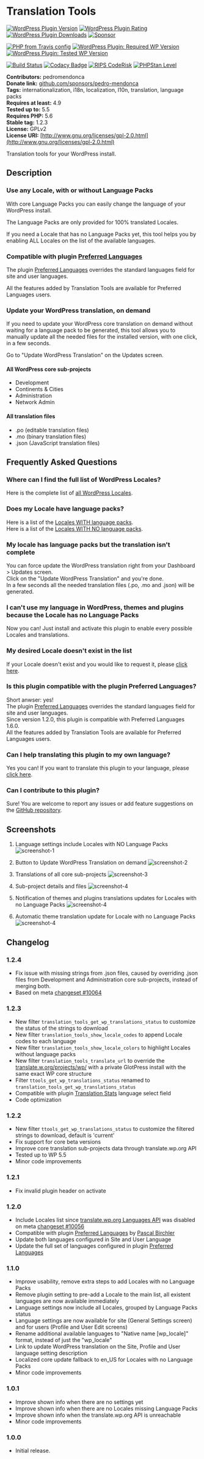 # Translation Tools #

[![WordPress Plugin Version](https://img.shields.io/wordpress/plugin/v/translation-tools?label=Plugin%20Version&logo=wordpress)](https://wordpress.org/plugins/translation-tools/)
[![WordPress Plugin Rating](https://img.shields.io/wordpress/plugin/stars/translation-tools?label=Plugin%20Rating&logo=wordpress)](https://wordpress.org/support/plugin/translation-tools/reviews/)
[![WordPress Plugin Downloads](https://img.shields.io/wordpress/plugin/dt/translation-tools.svg?label=Downloads&logo=wordpress)](https://wordpress.org/plugins/translation-tools/advanced/)
[![Sponsor](https://img.shields.io/badge/GitHub-🤍%20Sponsor-ea4aaa?logo=github)](https://github.com/sponsors/pedro-mendonca)

[![PHP from Travis config](https://img.shields.io/travis/php-v/pedro-mendonca/Translation-Tools.svg?logoColor=white&label=PHP%20Required&logo=php)](https://travis-ci.org/pedro-mendonca/Translation-Tools)
[![WordPress Plugin: Required WP Version](https://img.shields.io/wordpress/plugin/wp-version/translation-tools?label=WordPress%20Required&logo=wordpress)](https://wordpress.org/plugins/translation-tools/)
[![WordPress Plugin: Tested WP Version](https://img.shields.io/wordpress/plugin/tested/translation-tools.svg?label=WordPress%20Tested&logo=wordpress)](https://wordpress.org/plugins/translation-tools/)

[![Build Status](https://img.shields.io/travis/pedro-mendonca/translation-tools?label=Build&logo=travis)](https://travis-ci.org/pedro-mendonca/Translation-Tools)
[![Codacy Badge](https://api.codacy.com/project/badge/Grade/534909194f4446c3a865f66536ac4e03)](https://app.codacy.com/manual/pedro-mendonca/Translation-Tools?utm_source=github.com&utm_medium=referral&utm_content=pedro-mendonca/Translation-Tools&utm_campaign=Badge_Grade_Settings)
[![RIPS CodeRisk](https://coderisk.com/wp/plugin/translation-tools/badge "RIPS CodeRisk")](https://coderisk.com/wp/plugin/translation-tools)
[![PHPStan Level](https://img.shields.io/badge/PHPStan%20Level-6-brightgreen)](https://travis-ci.org/pedro-mendonca/Translation-Tools)

**Contributors:** pedromendonca  
**Donate link:** [github.com/sponsors/pedro-mendonca](https://github.com/sponsors/pedro-mendonca)  
**Tags:** internationalization, i18n, localization, l10n, translation, language packs  
**Requires at least:** 4.9  
**Tested up to:** 5.5  
**Requires PHP:** 5.6  
**Stable tag:** 1.2.3  
**License:** GPLv2  
**License URI:** [http://www.gnu.org/licenses/gpl-2.0.html](http://www.gnu.org/licenses/gpl-2.0.html)  

Translation tools for your WordPress install.

## Description ##

### Use any Locale, with or without Language Packs ###

With core Language Packs you can easily change the language of your WordPress install.  

The Language Packs are only provided for 100% translated Locales.  

If you need a Locale that has no Language Packs yet, this tool helps you by enabling ALL Locales on the list of the available languages.  

### Compatible with plugin [Preferred Languages](https://wordpress.org/plugins/preferred-languages/) ###

The plugin [Preferred Languages](https://wordpress.org/plugins/preferred-languages/) overrides the standard languages field for site and user languages.  

All the features added by Translation Tools are available for Preferred Languages users.  

### Update your WordPress translation, on demand ###

If you need to update your WordPress core translation on demand without waiting for a language pack to be generated, this tool allows you to manually update all the needed files for the installed version, with one click, in a few seconds.  

Go to "Update WordPress Translation" on the Updates screen.  

#### All WordPress core sub-projects ####

*   Development
*   Continents & Cities
*   Administration
*   Network Admin

#### All translation files ####

*   .po (editable translation files)
*   .mo (binary translation files)
*   .json (JavaScript translation files)

## Frequently Asked Questions ##

### Where can I find the full list of WordPress Locales? ###
Here is the complete list of [all WordPress Locales](https://make.wordpress.org/polyglots/teams/).  

### Does my Locale have language packs? ###
Here is a list of the [Locales WITH language packs](https://make.wordpress.org/polyglots/teams/#has-language-pack).  
Here is a list of the [Locales WITH NO language packs](https://make.wordpress.org/polyglots/teams/#no-language-pack).  

### My locale has language packs but the translation isn't complete ###
You can force update the WordPress translation right from your Dashboard > Updates screen.  
Click on the "Update WordPress Translation" and you're done.  
In a few seconds all the needed translation files (.po, .mo and .json) will be generated.  

### I can't use my language in WordPress, themes and plugins because the Locale has no Language Packs ###
Now you can! Just install and activate this plugin to enable every possible Locales and translations.

### My desired Locale doesn't exist in the list ###
If your Locale doesn't exist and you would like to request it, please [click here](https://make.wordpress.org/polyglots/handbook/translating/requesting-a-new-locale/).

### Is this plugin compatible with the plugin Preferred Languages? ###
Short anwser: yes!  
The plugin [Preferred Languages](https://wordpress.org/plugins/preferred-languages/) overrides the standard languages field for site and user languages.  
Since version 1.2.0, this plugin is compatible with Preferred Languages 1.6.0.  
All the features added by Translation Tools are available for Preferred Languages users.  

### Can I help translating this plugin to my own language? ###
Yes you can! If you want to translate this plugin to your language, please [click here](https://translate.wordpress.org/projects/wp-plugins/translation-tools).

### Can I contribute to this plugin? ###
Sure! You are welcome to report any issues or add feature suggestions on the [GitHub repository](https://github.com/pedro-mendonca/Translation-Tools).

## Screenshots ##

1.  Language settings include Locales with NO Language Packs
![screenshot-1](./assets/screenshot-1.png)

2.  Button to Update WordPress Translation on demand
![screenshot-2](./assets/screenshot-2.png)

3.  Translations of all core sub-projects
![screenshot-3](./assets/screenshot-3.png)

4.  Sub-project details and files
![screenshot-4](./assets/screenshot-4.png)

5.  Notification of themes and plugins translations updates for Locales with no Language Packs
![screenshot-4](./assets/screenshot-5.png)

6.  Automatic theme translation update for Locale with no Language Packs
![screenshot-4](./assets/screenshot-6.png)

## Changelog ##

### 1.2.4 ###
*   Fix issue with missing strings from .json files, caused by overriding .json files from Development and Administration core sub-projects, instead of merging both.
*   Based on meta [changeset #10064](https://meta.trac.wordpress.org/changeset/10064)

### 1.2.3 ###
*   New filter `translation_tools_get_wp_translations_status` to customize the status of the strings to download
*   New filter `translation_tools_show_locale_codes` to append Locale codes to each language
*   New filter `translation_tools_show_locale_colors` to highlight Locales without language packs
*   New filter `translation_tools_translate_url` to override the [translate.w.org/projects/wp/](https://translate.w.org/projects/wp/) with a private GlotPress install with the same exact WP core structure
*   Filter `ttools_get_wp_translations_status` renamed to `translation_tools_get_wp_translations_status`
*   Compatible with plugin [Translation Stats](https://wordpress.org/plugins/translation-stats/) language select field
*   Code optimization

### 1.2.2 ###
*   New filter `ttools_get_wp_translations_status` to customize the filtered strings to download, default is 'current'
*   Fix support for core beta versions
*   Improve core translation sub-projects data through translate.wp.org API
*   Tested up to WP 5.5
*   Minor code improvements

### 1.2.1 ###
*   Fix invalid plugin header on activate

### 1.2.0 ###
*   Include Locales list since [translate.wp.org Languages API](https://translate.wordpress.org/api/languages/) was disabled on meta [changeset #10056](https://meta.trac.wordpress.org/changeset/10056)
*   Compatible with plugin [Preferred Languages](https://wordpress.org/plugins/preferred-languages/) by [Pascal Birchler](https://profiles.wordpress.org/swissspidy/)
*   Update both languages configured in Site and User Language
*   Update the full set of languages configured in plugin [Preferred Languages](https://wordpress.org/plugins/preferred-languages/)

### 1.1.0 ###
*   Improve usability, remove extra steps to add Locales with no Language Packs
*   Remove plugin setting to pre-add a Locale to the main list, all existent languages are now available immediately
*   Language settings now include all Locales, grouped by Language Packs status
*   Language settings are now available for site (General Settings screen) and for users (Profile and User Edit screens)
*   Rename additional available languages to "Native name \[wp_locale\]" format, instead of just the "wp_locale"
*   Link to update WordPress translation on the Site, Profile and User language setting description
*   Localized core update fallback to en_US for Locales with no Language Packs
*   Minor code improvements

### 1.0.1 ###
*   Improve shown info when there are no settings yet
*   Improve shown info when there are no Locales missing Language Packs
*   Improve shown info when the translate.wp.org API is unreachable
*   Minor code improvements

### 1.0.0 ###
*   Initial release.

